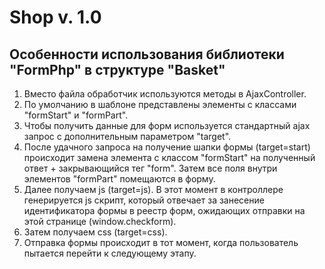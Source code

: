 Shop v. 1.0
=========

Особенности использования библиотеки "FormPhp" в структуре "Basket"
---
1. Вместо файла обработчик используются методы в AjaxController.
2. По умолчанию в шаблоне представлены элементы с классами "formStart" и "formPart".
3. Чтобы получить данные для форм используется стандартный ajax запрос с дополнительным параметром "target". 
4. После удачного запроса на получение шапки формы (target=start) происходит замена элемента с классом "formStart" на полученный ответ + закрывающийся тег "form". Затем все поля внутри элементов "formPart" помещаются в форму.
5. Далее получаем js (target=js). В этот момент в контроллере генерируется js скрипт, который отвечает за занесение идентификатора формы в реестр форм, ожидающих отправки на этой странице (window.checkform).
6. Затем получаем css (target=css).
7. Отправка формы происходит в тот момент, когда пользователь пытается перейти к следующему этапу.
